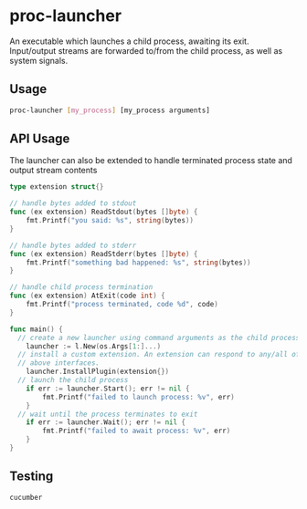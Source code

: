 # proc-launcher

An executable which launches a child process, awaiting its exit. Input/output
streams are forwarded to/from the child process, as well as system signals.

## Usage

```sh
proc-launcher [my_process] [my_process arguments]
```

## API Usage

The launcher can also be extended to handle terminated process state and output
stream contents

```go
type extension struct{}

// handle bytes added to stdout
func (ex extension) ReadStdout(bytes []byte) {
	fmt.Printf("you said: %s", string(bytes))
}

// handle bytes added to stderr
func (ex extension) ReadStderr(bytes []byte) {
	fmt.Printf("something bad happened: %s", string(bytes))
}

// handle child process termination
func (ex extension) AtExit(code int) {
	fmt.Printf("process terminated, code %d", code)
}

func main() {
  // create a new launcher using command arguments as the child process
	launcher := l.New(os.Args[1:]...)
  // install a custom extension. An extension can respond to any/all of the
  // above interfaces.
	launcher.InstallPlugin(extension{})
  // launch the child process
	if err := launcher.Start(); err != nil {
		fmt.Printf("failed to launch process: %v", err)
	}
  // wait until the process terminates to exit
	if err := launcher.Wait(); err != nil {
		fmt.Printf("failed to await process: %v", err)
	}
}
```

## Testing

```
cucumber
```
